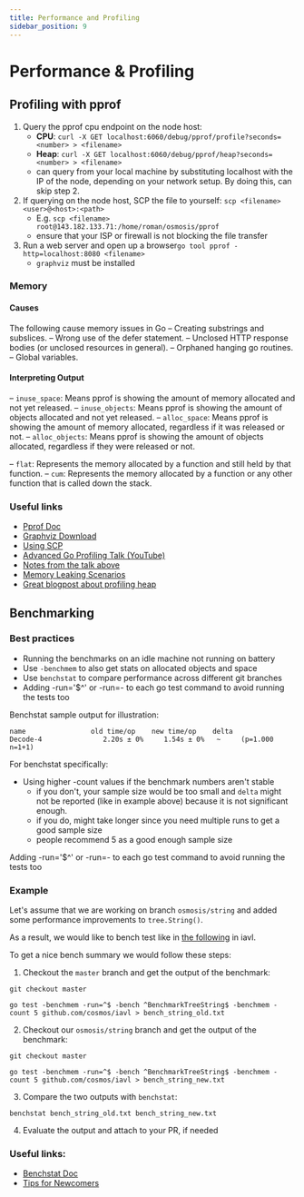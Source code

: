 ```yaml
---
title: Performance and Profiling
sidebar_position: 9
---
```

# Performance & Profiling

## Profiling with pprof

1. Query the pprof cpu endpoint on the node host: 
   * **CPU**: `curl -X GET localhost:6060/debug/pprof/profile?seconds=<number> > <filename>`
   * **Heap**: `curl -X GET localhost:6060/debug/pprof/heap?seconds=<number> > <filename>`
   * can query from your local machine by substituting localhost with the IP of the node, depending on your network setup. By doing this, can skip step 2.
2. If querying on the node host, SCP the file to yourself: `scp <filename> <user>@<host>:<path>`
   * E.g. `scp <filename> root@143.182.133.71:/home/roman/osmosis/pprof`
   * ensure that your ISP or firewall is not blocking the file transfer
3. Run a web server and open up a browser`go tool pprof -http=localhost:8080 <filename>`
   * `graphviz` must be installed
### Memory

#### Causes
The following cause memory issues in Go
– Creating substrings and subslices.
– Wrong use of the defer statement.
– Unclosed HTTP response bodies (or unclosed resources in general).
– Orphaned hanging go routines.
– Global variables.

#### Interpreting Output
– `inuse_space`: Means pprof is showing the amount of memory allocated
and not yet released.
– `inuse_objects`: Means pprof is showing the amount of objects allocated
and not yet released.
– `alloc_space`: Means pprof is showing the amount of memory allocated,
regardless if it was released or not.
– `alloc_objects`: Means pprof is showing the amount of objects allocated,
regardless if they were released or not.

– `flat`: Represents the memory allocated by a function and still held by that
function.
– `cum`: Represents the memory allocated by a function or any other function
that is called down the stack.


### Useful links
- [Pprof Doc](https://pkg.go.dev/net/http/pprof)
- [Graphviz Download](https://graphviz.org/download/)
- [Using SCP](https://linuxize.com/post/how-to-use-scp-command-to-securely-transfer-files/)
- [Advanced Go Profiling Talk (YouTube)](https://www.youtube.com/watch?v=xxDZuPEgbBU)
- [Notes from the talk above](https://github.com/bradfitz/talk-yapc-asia-2015/blob/master/talk.md)
- [Memory Leaking Scenarios](https://go101.org/article/memory-leaking.html)
- [Great blogpost about profiling heap](https://jvns.ca/blog/2017/09/24/profiling-go-with-pprof/)

## Benchmarking

### Best practices

- Running the benchmarks on an idle machine not running on battery
- Use `-benchmem` to also get stats on allocated objects and space
- Use `benchstat` to compare performance across different git branches
- Adding -run='$^' or -run=- to each go test command to avoid running the tests too

Benchstat sample output for illustration:
```
name                old time/op    new time/op    delta
Decode-4               2.20s ± 0%     1.54s ± 0%   ~     (p=1.000 n=1+1)
```

For benchstat specifically:
- Using higher -count values if the benchmark numbers aren't stable
   * if you don't, your sample size would be too small and `delta` might not be reported (like in example above) because it is not significant enough.
   * if you do, might take longer since you need multiple runs to get a good sample size
   * people recommend 5 as a good enough sample size


Adding -run='$^' or -run=- to each go test command to avoid running the tests too

### Example
Let's assume that we are working on branch `osmosis/string` and added some performance improvements to `tree.String()`.

As a result, we would like to bench test like in [the following](https://github.com/osmosis-labs/iavl/blob/141d98dba805ca1960160b1ec98c6f243792e25c/nodedb_test.go#L33-L46) in iavl.

To get a nice bench summary we would follow these steps:

1. Checkout the `master` branch and get the output of the benchmark:
```
git checkout master

go test -benchmem -run=^$ -bench ^BenchmarkTreeString$ -benchmem -count 5 github.com/cosmos/iavl > bench_string_old.txt
```

2. Checkout our `osmosis/string` branch and get the output of the benchmark:
```
git checkout master

go test -benchmem -run=^$ -bench ^BenchmarkTreeString$ -benchmem -count 5 github.com/cosmos/iavl > bench_string_new.txt
```

3. Compare the two outputs with `benchstat`:
```
benchstat bench_string_old.txt bench_string_new.txt
```

4. Evaluate the output and attach to your PR, if needed


### Useful links:
- [Benchstat Doc](https://pkg.go.dev/golang.org/x/perf/cmd/benchstat)
- [Tips for Newcomers](https://github.com/golang/go/issues/23471)
